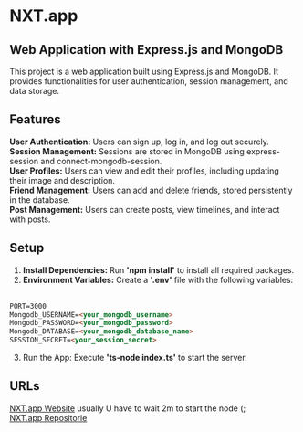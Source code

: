 # NXT.app

## Web Application with Express.js and MongoDB
This project is a web application built using Express.js and MongoDB. It provides functionalities for user authentication, session management, and data storage.

## Features
**User Authentication:** Users can sign up, log in, and log out securely.<br>
**Session Management:** Sessions are stored in MongoDB using express-session and connect-mongodb-session.<br>
**User Profiles:** Users can view and edit their profiles, including updating their image and description.<br>
**Friend Management:** Users can add and delete friends, stored persistently in the database.<br>
**Post Management:** Users can create posts, view timelines, and interact with posts.<br>

## Setup
1. **Install Dependencies:** Run **'npm install'** to install all required packages.
2. **Environment Variables:** Create a **'.env'** file with the following variables:<br><br>

```markdown
PORT=3000
Mongodb_USERNAME=<your_mongodb_username>
Mongodb_PASSWORD=<your_mongodb_password>
Mongodb_DATABASE=<your_mongodb_database_name>
SESSION_SECRET=<your_session_secret>
```

3. Run the App: Execute __'ts-node index.ts'__ to start the server.

## URLs
[NXT.app Website](https://nxt-app.onrender.com) usually U have to wait 2m to start the node (; <br>
[NXT.app Repositorie](https://github.com/user462138/NXT.app)
